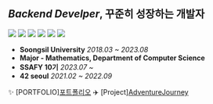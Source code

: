 ## *Backend Develper*, 꾸준히 성장하는 개발자
![](https://img.shields.io/badge/Java-007396?style=for-the-badge&logo=OpenJDK&logoColor=white)
![](https://img.shields.io/badge/spring-6DB33F?style=for-the-badge&logo=spring&logoColor=white)
![](https://img.shields.io/badge/mysql-4479A1?style=for-the-badge&logo=mysql&logoColor=white)
![](https://img.shields.io/badge/springboot-6DB33F?style=for-the-badge&logo=springboot&logoColor=white)
![](https://img.shields.io/badge/C-A8B9CC?style=for-the-badge&logo=c%2B%2B&logoColor=white)
![](https://img.shields.io/badge/github-181717?style=for-the-badge&logo=github&logoColor=white)


* **Soongsil University** <I>2018.03 ~ 2023.08</I>
* **Major - Mathematics, Department of Computer Science**
* **SSAFY 10기** <I>2023.07 ~ </I> 
* **42 seoul** <I>2021.02 ~ 2022.09</I> 





✨  [PORTFOLIO]<a href="https://portfoliojoenghj.notion.site/01a541a16a5d45938bbf029fc15ea3ef?pvs=4">포트폴리오</a>
✈️  [Project]<a href="https://github.com/HyeongtaekOh/AdventureJourney">AdventureJourney</a>
